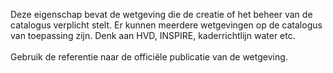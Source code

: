 Deze eigenschap bevat de wetgeving die de creatie of het beheer van de catalogus verplicht stelt.
Er kunnen meerdere wetgevingen op de catalogus van toepassing zijn. Denk aan HVD, INSPIRE, kaderrichtlijn water etc.
<br/>
<br/>
Gebruik de referentie naar de officiële publicatie van de wetgeving.
